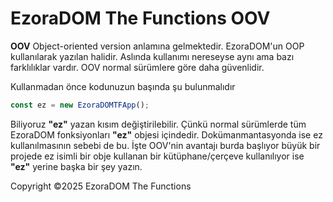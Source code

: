 # EzoraDOM The Functions OOV
**OOV** Object-oriented version anlamına gelmektedir. EzoraDOM'un OOP kullanılarak yazılan halidir. Aslında kullanımı nereseyse aynı ama bazı farklılıklar vardır. OOV normal sürümlere göre daha güvenlidir.

Kullanmadan önce kodunuzun başında şu bulunmalıdır
```javascript
const ez = new EzoraDOMTFApp();
```
Biliyoruz **"ez"** yazan kısım değiştirilebilir. Çünkü normal sürümlerde tüm EzoraDOM fonksiyonları **"ez"** objesi içindedir. Dokümanmantasyonda ise ez kullanılmasının sebebi de bu. İşte OOV'nin avantajı burda başlıyor büyük bir projede ez isimli bir obje kullanan bir kütüphane/çerçeve kullanılıyor ise **"ez"** yerine başka bir şey yazın.

Copyright ©2025 EzoraDOM The Functions 
